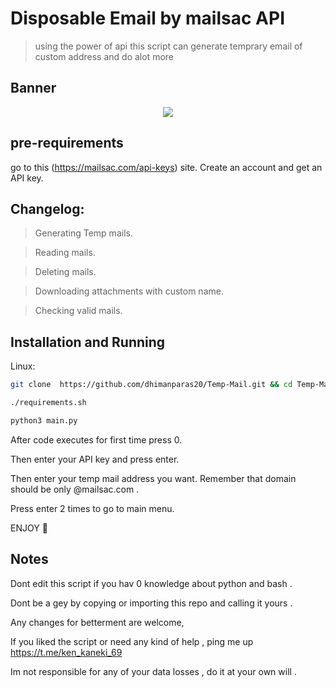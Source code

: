# Disposable Email by mailsac API
> using the power of api this script can generate temprary email of custom address and do alot more

## Banner
<p align="center">
<img src="https://github.com/dhimanparas20/buildbot/blob/main/mst.jpg" />

## pre-requirements
go to this (https://mailsac.com/api-keys) site. Create an account and get an API key.
 
## Changelog:

> Generating Temp mails.

> Reading mails.

> Deleting mails.

> Downloading attachments with custom name.

> Checking valid mails.


## Installation and Running 

Linux:

```sh
git clone  https://github.com/dhimanparas20/Temp-Mail.git && cd Temp-Mail* && chmod +x requirements*
```

```sh
./requirements.sh
```
  
```sh
python3 main.py
```
  
After code executes for first time press 0.

Then enter your API key and press enter.

Then enter your temp mail address you want. Remember that domain should be only @mailsac.com .

Press enter 2 times to go to main menu.

ENJOY 🦖

## Notes
Dont edit this script if you hav 0 knowledge about python and bash .

Dont be a gey by copying or importing this repo and calling it yours .
  
Any changes for betterment are welcome,  

If you liked the script or need any kind of help , ping me up  https://t.me/ken_kaneki_69

Im not responsible for any of your data losses , do it at your own will .

